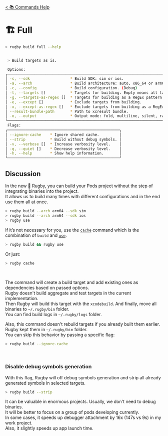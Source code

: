 [< 📚 Commands Help](README.md)

# 🏗️ Full

```sh
> rugby build full --help
```

```sh

 > Build targets as is.

 Options:
╭────────────────────────────────────────────────────────────────────────────────╮
│ -s, --sdk                  * Build SDK: sim or ios.                            │
│ -a, --arch                 * Build architecture: auto, x86_64 or arm64.        │
│ -c, --config               * Build configuration. (Debug)                      │
│ -t, --targets []           * Targets for building. Empty means all targets.    │
│ -g, --targets-as-regex []  * Targets for building as a RegEx pattern.          │
│ -e, --except []            * Exclude targets from building.                    │
│ -x, --except-as-regex []   * Exclude targets from building as a RegEx pattern. │
│ --result-bundle-path       * Path to xcresult bundle.                          │
│ -o, --output               * Output mode: fold, multiline, silent, raw.        │
╰────────────────────────────────────────────────────────────────────────────────╯
 Flags:
╭──────────────────────────────────────────────────╮
│ --ignore-cache    * Ignore shared cache.         │
│ --strip           * Build without debug symbols. │
│ -v, --verbose []  * Increase verbosity level.    │
│ -q, --quiet []    * Decrease verbosity level.    │
│ -h, --help        * Show help information.       │
╰──────────────────────────────────────────────────╯
```

## Discussion

In the new 🏈 Rugby, you can build your Pods project without the step of integrating binaries into the project.\
It allows us to build many times with different configurations and in the end use them all at once.
```sh
> rugby build --arch arm64 --sdk sim
> rugby build --arch arm64 --sdk ios
> rugby use
```

If it’s not necessary for you, use the [`cache`](shortcuts/cache.md) command which is the combination of `build` and [`use`](use.md).
```sh
> rugby build && rugby use
```

Or just:
```sh
> rugby cache
```

<br>

The command will create a build target and add existing ones as dependencies based on passed options.\
Rugby doesn't build aggregate and test targets in the current implementation.\
Then Rugby will build this target with the `xcodebuild`. And finally, move all binaries to `~/.rugby/bin` folder.\
You can find build logs in `~/.rugby/logs` folder.

Also, this command doesn't rebuild targets if you already built them earlier. Rugby kept them in `~/.rugby/bin` folder.\
You can skip this behavior by passing a specific flag:
```sh
> rugby build --ignore-cache
```

<br>

### Disable debug symbols generation

With this flag, Rugby will off debug symbols generation and strip all already generated symbols in selected targets.
```sh
> rugby build --strip
```

It can be valuable in enormous projects. Usually, we don't need to debug binaries.\
It will be better to focus on a group of pods developing currently.\
In some cases, it speeds up debugger attachment by 16x (147s vs 9s) in my work project.\
Also, it slightly speeds up app launch time.

